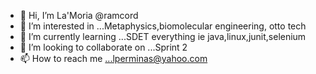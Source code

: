 - 👋 Hi, I’m La'Moria @ramcord
- 👀 I’m interested in ...Metaphysics,biomolecular engineering, otto tech 
- 🌱 I’m currently learning ...SDET everything ie java,linux,junit,selenium
- 💞️ I’m looking to collaborate on ...Sprint 2
- 📫 How to reach me ...lperminas@yahoo.com

<!---
ramcord/ramcord is a ✨ special ✨ repository because its `README.md` (this file) appears on your GitHub profile.
You can click the Preview link to take a look at your changes.
--->
